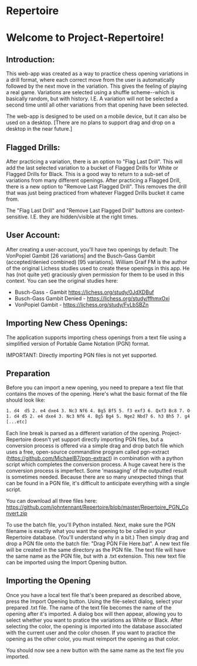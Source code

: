 # Repertoire
# Welcome to Project-Repertoire! 

## Introduction: 

This web-app was created as a way to practice chess opening variations in a drill format, where each correct move from the user is automatically followed by the next move in the variation. This gives the feeling of playing a real game. Variations are selected using a shuffle scheme--which is basically random, but with history. I.E. A variation will not be selected a second time until all other variations from that opening have been selected. 

The web-app is designed to be used on a mobile device, but it can also be used on a desktop. [There are no plans to support drag and drop on a desktop in the near future.]

## Flagged Drills: 

After practicing a variation, there is an option to "Flag Last Drill". This will add the last selected variation to a bucket of Flagged Drills for White or Flagged Drills for Black. This is a good way to return to a sub-set of variations from many different openings. After practicing a Flagged Drill, there is a new option to "Remove Last Flagged Drill". This removes the drill that was just being practiced from whatever Flagged Drills bucket it came from. 

The "Flag Last Drill" and "Remove Last Flagged Drill" buttons are context-sensitive. I.E. they are hidden/visible at the right times. 

## User Account: 

After creating a user-account, you'll have two openings by default: The VonPopiel Gambit [26 variations] and the Busch-Gass Gambit (accepted/denied combined) [95 variations]. William Graif FM is the author of the original Lichess studies used to create these openings in this app. He has (not quite yet) graciously given permission for them to be used in this context. You can see the original studies here: 

- Busch-Gass - Gambit <https://lichess.org/study/0JdXDBuf>
- Busch-Gass Gambit Denied - <https://lichess.org/study/ffhmxOxi>
- VonPopiel Gambit - <https://lichess.org/study/FvLbSBZn>

## Importing New Chess Openings:

The application supports importing chess openings from a text file using a simplified version of Portable Game Notation (PGN) format. 

IMPORTANT: Directly importing PGN files is not yet supported. 

## Preparation

Before you can import a new opening, you need to prepare a text file that contains the moves of the opening. Here's what the basic format of the file should look like:

```sh
1. d4  d5 2. e4 dxe4 3. Nc3 Nf6 4. Bg5 Bf5 5. f3 exf3 6. Qxf3 Bc8 7. O-O-O e6 *
1. d4 d5 2. e4 dxe4 3. Nc3 Nf6 4. Bg5 Bg4 5. Nge2 Nbd7 6. h3 Bh5 7. g4 Bg6 8. Nf4 e6 9. h4 h6 *
[...etc]
```

Each line break is parsed as a different variation of the opening. Project-Repertoire doesn't yet support directly importing PGN files, but a conversion process is offered via a simple drag and drop batch file which uses a free, open-source commandline program called pgn-extract (https://github.com/MichaelB7/pgn-extract) in combination with a python script which completes the conversion process. A huge caveat here is the conversion process is imperfect. Some 'massaging' of the outputted result is sometimes needed. Because there are so many unexpected things that can be found in a PGN file, it's difficult to anticipate everything with a single script. 

You can download all three files here: https://github.com/johntennant/Repertoire/blob/master/Repertoire_PGN_Convert.zip

To use the batch file, you'll Python installed. Next, make sure the PGN filename is exactly what you want the opening to be called in your Repertoire database. (You'll understand why in a bit.) Then simply drag and drop a PGN file onto the batch file: "Drag PGN File Here.bat". A new text file will be created in the same directory as the PGN file. The text file will have the same name as the PGN file, but with a .txt extension. This new text file can be imported using the Import Opening button. 

## Importing the Opening

Once you have a local text file that's been prepared as described above, press the Import Opening button. Using the file-select dialog, select your prepared .txt file. The name of the text file becomes the name of the opening after it's imported. A dialog box will then appear, allowing you to select whether you want to pratice the variations as White or Black. After selecting the color, the opening is imported into the database associated with the current user and the color chosen. If you want to practice the opening as the other color, you must reimport the opening as that color. 

You should now see a new button with the same name as the text file you imported. 